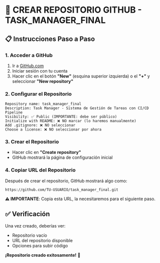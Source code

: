 # 🐙 CREAR REPOSITORIO GITHUB - TASK_MANAGER_FINAL

## 📋 Instrucciones Paso a Paso

### **1. Acceder a GitHub**
1. Ir a [GitHub.com](https://github.com)
2. Iniciar sesión con tu cuenta
3. Hacer clic en el botón **"New"** (esquina superior izquierda) o el **"+"** y seleccionar **"New repository"**

### **2. Configurar el Repositorio**
```
Repository name: task_manager_final
Description: Task Manager - Sistema de Gestión de Tareas con CI/CD Pipeline
Visibility: ✅ Public (IMPORTANTE: debe ser público)
Initialize with README: ❌ NO marcar (lo haremos manualmente)
Add .gitignore: ❌ NO seleccionar
Choose a license: ❌ NO seleccionar por ahora
```

### **3. Crear el Repositorio**
- Hacer clic en **"Create repository"**
- GitHub mostrará la página de configuración inicial

### **4. Copiar URL del Repositorio**
Después de crear el repositorio, GitHub mostrará algo como:
```
https://github.com/TU-USUARIO/task_manager_final.git
```
**⚠️ IMPORTANTE**: Copia esta URL, la necesitaremos para el siguiente paso.

## ✅ Verificación
Una vez creado, deberías ver:
- Repositorio vacío
- URL del repositorio disponible
- Opciones para subir código

**¡Repositorio creado exitosamente!** 🎉 